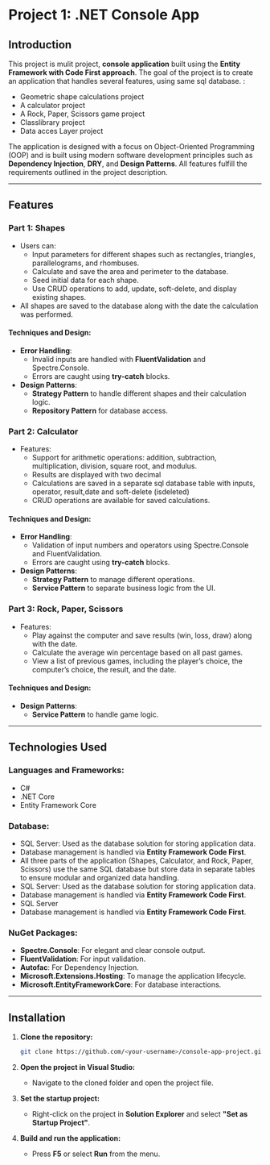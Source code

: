 # Project 1: .NET Console App

## Introduction
This project is mulit project, **console application** built using the **Entity Framework with Code First approach**. The goal of the project is to create an application that handles several features, using same sql database. :

- Geometric shape calculations project
- A calculator project
- A Rock, Paper, Scissors game project
- Classlibrary project
- Data acces Layer project

The application is designed with a focus on Object-Oriented Programming (OOP) and is built using modern software development principles such as **Dependency Injection**, **DRY**, and **Design Patterns**. All features fulfill the requirements outlined in the project description.

---

## Features

### **Part 1: Shapes**
- Users can:
  - Input parameters for different shapes such as rectangles, triangles, parallelograms, and rhombuses.
  - Calculate and save the area and perimeter to the database.
  - Seed initial data for each shape.
  - Use CRUD operations to add, update, soft-delete, and display existing shapes.
- All shapes are saved to the database along with the date the calculation was performed.

#### Techniques and Design:
- **Error Handling**:
  - Invalid inputs are handled with **FluentValidation** and Spectre.Console.
  - Errors are caught using **try-catch** blocks.
- **Design Patterns**:
  - **Strategy Pattern** to handle different shapes and their calculation logic.
  - **Repository Pattern** for database access.

### **Part 2: Calculator**
- Features:
  - Support for arithmetic operations: addition, subtraction, multiplication, division, square root, and modulus.
  - Results are displayed with two decimal
  - Calculations are saved in a separate sql database table with inputs, operator, result,date and soft-delete (isdeleted)
  - CRUD operations are available for saved calculations.

#### Techniques and Design:
- **Error Handling**:
  - Validation of input numbers and operators using Spectre.Console and FluentValidation.
  -  Errors are caught using **try-catch** blocks.
- **Design Patterns**:
  - **Strategy Pattern** to manage different operations.
  - **Service Pattern** to separate business logic from the UI.

### **Part 3: Rock, Paper, Scissors**
- Features:
  - Play against the computer and save results (win, loss, draw) along with the date.
  - Calculate the average win percentage based on all past games.
  - View a list of previous games, including the player’s choice, the computer’s choice, the result, and the date.

#### Techniques and Design:
- **Design Patterns**:
  - **Service Pattern** to handle game logic.

---

## Technologies Used

### **Languages and Frameworks:**
- C#
- .NET Core
- Entity Framework Core

### **Database:**
- SQL Server: Used as the database solution for storing application data.
- Database management is handled via **Entity Framework Code First**.
- All three parts of the application (Shapes, Calculator, and Rock, Paper, Scissors) use the same SQL database but store data in separate tables to ensure modular and organized data handling.
- SQL Server: Used as the database solution for storing application data.
- Database management is handled via **Entity Framework Code First**.
- SQL Server
- Database management is handled via **Entity Framework Code First**.

### **NuGet Packages:**
- **Spectre.Console**: For elegant and clear console output.
- **FluentValidation**: For input validation.
- **Autofac**: For Dependency Injection.
- **Microsoft.Extensions.Hosting**: To manage the application lifecycle.
- **Microsoft.EntityFrameworkCore**: For database interactions.

---

## Installation

1. **Clone the repository:**
   ```bash
   git clone https://github.com/<your-username>/console-app-project.git
   ```

2. **Open the project in Visual Studio:**
   - Navigate to the cloned folder and open the project file.

3. **Set the startup project:**
   - Right-click on the project in **Solution Explorer** and select **"Set as Startup Project"**.

4. **Build and run the application:**
   - Press **F5** or select **Run** from the menu.


